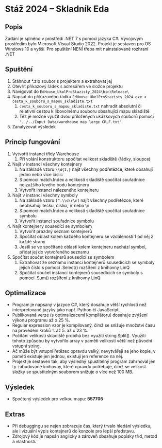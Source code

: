 # Stáž 2024 – Skladník Eda
## Popis
Zadání je splněno v prostředí .NET 7 s pomocí jazyka C#. Vývojovým prostředím bylo Microsoft Visual Studio 2022.
Projekt je sestaven pro OS Windows 10 a vyšší. Pro spuštění NENÍ třeba mít nainstalované rozhraní .NET
## Spuštění
1. Stáhnout *.zip soubor s projektem a extrahovat jej
2. Otevřít příkazový řádek s adresářem ve složce projektu
3. Navigovat do `EdHouse_UkolProStazisty_2024\bin\Release\`
4. Napsat do příkazového řádku `EdHouse_UkolProStazisty_2024.exe < cesta_k_souboru_s_mapou_skladiste.txt`
   1. `cesta_k_souboru_s_mapou_skladiste.txt` nahradit absolutní či relativní cestou k libovolnému souboru obsahující mapu skladiště
   2. Též je možné využít dvou přiložených ukázkových souborů pomocí `"../../Input Data/warehouse map large CRLF.txt"`
5. Zanalyzovat výsledek
## Princip fungování
1. Vytvořit instanci třídy Warehouse
   1. Při volání konstruktoru spočítat velikost skladiště (řádky, sloupce)
2. Najít v instanci všechny kontejnery
   1. Na základě vzoru `\\d{1,}` najít všechny podřetězce, které obsahují jedno nebo více číslic
   2. S pomocí match.Index a velikosti skladiště spočítat souřadnice nejzažšího levého bodu kontejneru
   3. Vytvořit instanci nalezeného kontejneru
3. Najít v instanci všechny symboly
   1. Na základě vzoru `[^.\\d\r\n]` najít všechny podřetězce, které neobsahují tečku, číslici, \r nebo \n
   2. S pomocí match.Index a velikosti skladiště spočítat souřadnice symbolu
   3. Vytvořit instanci souřadnice symbolu
4. Najít kontejnery sousedící se symbolem
   1. Vytvořit prázdný seznam kontejnerů
   2. Spočítat oblast kolem každého kontejneru se vzdáleností 1 od něj z každé strany
   3. Jestli se ve spočítané oblasti kolem kontejneru nachází symbol, přidat jej do vytvořeného seznamu
5. Spočítat součet kontejnerů sousedící se symbolem
   1. Extrahovat ze seznamu instancí kontejnerů sousedících se symboly jejich číslo s pomocí .Select() rozšíření z knihovny LinQ
   2. Spočítat součet instancí kontejnerů sousedících se symboly s pomocí .Sum() rozšíření z knihovny LinQ
## Optimalizace
- Program je napsaný v jazyce C#, který dosahuje větší rychlosti než interpretované jazyky jako např. Python či JavaScript.
- Publikovaná verze (s optimalizacemi kompilátoru) dosahuje zvýšení výkonu programu až o 25 %.
- Regular expression vzor je kompilovaný, čímž se snižuje množství času na provedení kroků 1. až 5. až o 23 %.
- Počítání velikosti skladiště probíhá bez využítí string.Split(). Využití tohoto způsobu by vytvořilo array v paměti velikosti větší než původní vstupní string.
- Ač může být vstupní řetězec opravdu velký, nevytvářejí se jeho kopie, v paměti existuje jen jednou, existují jen reference na něj.
- Projekt je sestaven tak, aby výsledný spustitelný program zahrnoval jen ty zabudované knihovny, které opravdu potřebuje, čímž se velikost složky se spustitelným souborem snižuje o více než 100 MB.
## Výsledek
- Spočtený výsledek pro velkou mapu: **557705**
## Extras
- Při debuggingu se nejen zobrazuje čas, který trvalo hledání výsledku, ale i vizuální výpis kontejnerů do konzole pro lepší představu.
- Zdrojový kód je napsán anglicky a zároveň obsahuje popisky tříd, metod a vlastností.